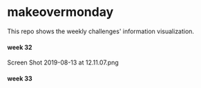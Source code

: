 # makeovermonday
This repo shows the weekly challenges' information visualization.

#### week 32
Screen Shot 2019-08-13 at 12.11.07.png

#### week 33
